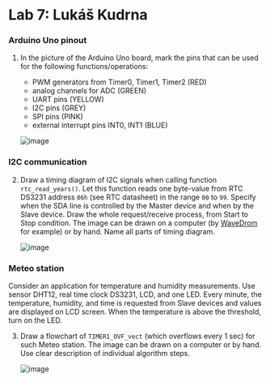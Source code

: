 # Lab 7: Lukáš Kudrna

### Arduino Uno pinout

1. In the picture of the Arduino Uno board, mark the pins that can be used for the following functions/operations:
   * PWM generators from Timer0, Timer1, Timer2 (RED)
   * analog channels for ADC (GREEN)
   * UART pins (YELLOW)
   * I2C pins (GREY)
   * SPI pins (PINK)
   * external interrupt pins INT0, INT1 (BLUE)

   ![image](https://user-images.githubusercontent.com/99397107/201929608-4f6f4bfa-3d15-4d9b-9f54-03a69c0217cd.png)

### I2C communication

2. Draw a timing diagram of I2C signals when calling function `rtc_read_years()`. Let this function reads one byte-value from RTC DS3231 address `06h` (see RTC datasheet) in the range `00` to `99`. Specify when the SDA line is controlled by the Master device and when by the Slave device. Draw the whole request/receive process, from Start to Stop condition. The image can be drawn on a computer (by [WaveDrom](https://wavedrom.com/) for example) or by hand. Name all parts of timing diagram.

   ![image](https://user-images.githubusercontent.com/99397107/202006368-a4993bfc-e2ed-4d6e-83de-4821b6f0c2a6.png)

### Meteo station

Consider an application for temperature and humidity measurements. Use sensor DHT12, real time clock DS3231, LCD, and one LED. Every minute, the temperature, humidity, and time is requested from Slave devices and values are displayed on LCD screen. When the temperature is above the threshold, turn on the LED.

3. Draw a flowchart of `TIMER1_OVF_vect` (which overflows every 1&nbsp;sec) for such Meteo station. The image can be drawn on a computer or by hand. Use clear description of individual algorithm steps.

   ![image](https://user-images.githubusercontent.com/99397107/202035570-0630d492-1abc-453c-a82d-c668040586d7.png)
